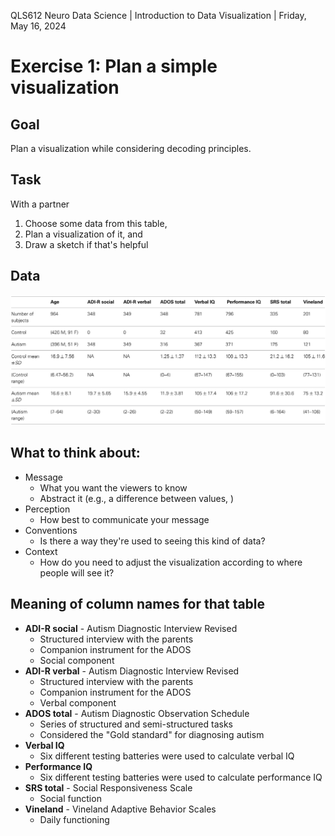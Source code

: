 QLS612 Neuro Data Science | Introduction to Data Visualization | Friday, May 16, 2024

# Exercise 1: Plan a simple visualization

## Goal
Plan a visualization while considering decoding principles.

## Task
With a partner

1. Choose some data from this table,
2. Plan a visualization of it, and
3. Draw a sketch if that's helpful

## Data
![../../data/ABIDE_paper_table_1.png](../../data/ABIDE_paper_table_1.png)

## What to think about:
- Message
  - What you want the viewers to know
  - Abstract it (e.g., a difference between values, )
- Perception
  - How best to communicate your message
- Conventions
  - Is there a way they're used to seeing this kind of data?
- Context
  - How do you need to adjust the visualization according to where people will see it?

## Meaning of column names for that table

- **ADI-R social** - Autism Diagnostic Interview Revised
  - Structured interview with the parents
  - Companion instrument for the ADOS
  - Social component
- **ADI-R verbal** - Autism Diagnostic Interview Revised
  - Structured interview with the parents
  - Companion instrument for the ADOS
  - Verbal component
- **ADOS total** - Autism Diagnostic Observation Schedule
  - Series of structured and semi-structured tasks
  - Considered the "Gold standard" for diagnosing autism
- **Verbal IQ**
  - Six different testing batteries were used to calculate verbal IQ
- **Performance IQ**
  - Six different testing batteries were used to calculate performance IQ
- **SRS total** - Social Responsiveness Scale
  - Social function
- **Vineland** - Vineland Adaptive Behavior Scales
  - Daily functioning





